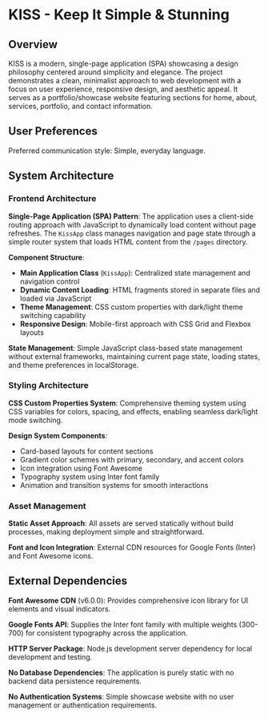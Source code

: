 # KISS - Keep It Simple & Stunning

## Overview

KISS is a modern, single-page application (SPA) showcasing a design philosophy centered around simplicity and elegance. The project demonstrates a clean, minimalist approach to web development with a focus on user experience, responsive design, and aesthetic appeal. It serves as a portfolio/showcase website featuring sections for home, about, services, portfolio, and contact information.

## User Preferences

Preferred communication style: Simple, everyday language.

## System Architecture

### Frontend Architecture

**Single-Page Application (SPA) Pattern**: The application uses a client-side routing approach with JavaScript to dynamically load content without page refreshes. The `KissApp` class manages navigation and page state through a simple router system that loads HTML content from the `/pages` directory.

**Component Structure**: 
- **Main Application Class** (`KissApp`): Centralized state management and navigation control
- **Dynamic Content Loading**: HTML fragments stored in separate files and loaded via JavaScript
- **Theme Management**: CSS custom properties with dark/light theme switching capability
- **Responsive Design**: Mobile-first approach with CSS Grid and Flexbox layouts

**State Management**: Simple JavaScript class-based state management without external frameworks, maintaining current page state, loading states, and theme preferences in localStorage.

### Styling Architecture

**CSS Custom Properties System**: Comprehensive theming system using CSS variables for colors, spacing, and effects, enabling seamless dark/light mode switching.

**Design System Components**:
- Card-based layouts for content sections
- Gradient color schemes with primary, secondary, and accent colors
- Icon integration using Font Awesome
- Typography system using Inter font family
- Animation and transition systems for smooth interactions

### Asset Management

**Static Asset Approach**: All assets are served statically without build processes, making deployment simple and straightforward.

**Font and Icon Integration**: External CDN resources for Google Fonts (Inter) and Font Awesome icons.

## External Dependencies

**Font Awesome CDN** (v6.0.0): Provides comprehensive icon library for UI elements and visual indicators.

**Google Fonts API**: Supplies the Inter font family with multiple weights (300-700) for consistent typography across the application.

**HTTP Server Package**: Node.js development server dependency for local development and testing.

**No Database Dependencies**: The application is purely static with no backend data persistence requirements.

**No Authentication Systems**: Simple showcase website with no user management or authentication requirements.